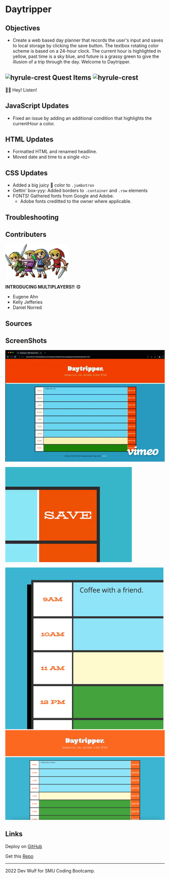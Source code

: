 # Daytripper

## **Objectives**

   * Create a web based day planner that records the user's input and saves to local storage by clicking the save button. The textbox rotating color scheme is based on a 24-hour clock. The current hour is highlighted in yellow, past time is a sky blue, and future is a grassy green to give the illusion of a trip through the day. Welcome to Daytripper.

## <img src="https://64.media.tumblr.com/tumblr_mdghlnkX3f1qdtfd6o1_400.gif" alt="hyrule-crest" width="25"/> **Quest Items** <img src="https://64.media.tumblr.com/tumblr_mdghlnkX3f1qdtfd6o1_400.gif" alt="hyrule-crest" width="25"/>

🧚🏻 Hey! Listen!

## **JavaScript Updates**

   * Fixed an issue by adding an additional condition that highlights the currentHour a color.

## **HTML Updates**

   * Formatted HTML and renamed headline.
   * Moved date and time to a single `<h2>`

## **CSS Updates**

   * Added a big juicy 🍊 color to `.jumbotron`
   * Gettin' box-yyy: Added borders to `.container` and `.row` elements
   * FONTS! Gathered fonts from Google and Adobe. 
      - Adobe fonts creditted to the owner where applicable.

## **Troubleshooting**


## **Contributers**
  
<img src="./images/four-swords.png" alt="zelda-four-swords" width="200" />

**INTRODUCING MULTIPLAYERS!! :D**

   * Eugene Ahn
   * Kelly Jefferies
   * Daniel Norred

## **Sources**

## **ScreenShots**

![Daytripper-gif](./images/Daytripper-vid-low.gif)

![Save-button](./images/save-button.gif)

<img src="./images/schedule-grab.jpg" width=500 />

<img src="./images/Daytrip-grab.jpg" width=900 />

## **Links**

<!-- <img src="https://31.media.tumblr.com/tumblr_m8rs5jxdFv1rd2i8so1_500.gif" alt="zelda-hey-listen" width="200"/> -->

Deploy on [GitHub](https://github.com/wulfsounds/daytripper)

Get this [Repo](https://wulfsounds.github.io/daytripper/)

------------------------------------------------------------------------------
2022 Dev Wulf for SMU Coding Bootcamp.
